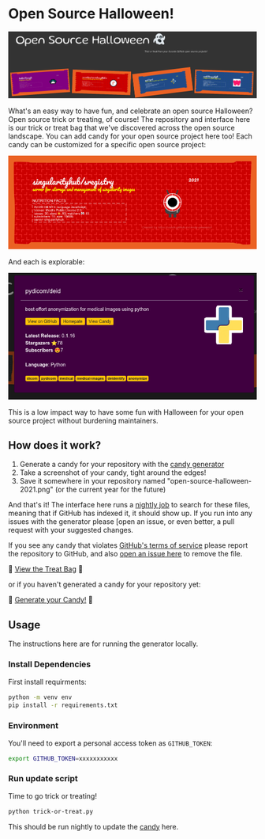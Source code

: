 # Open Source Halloween!

![assets/img/open-source-halloween.png](assets/img/open-source-halloween.png)

What's an easy way to have fun, and celebrate an open source Halloween? Open source trick or treating, of course! The repository and interface here is our trick or treat bag that we've discovered across the open source landscape. You can add candy for your open source project here too! Each candy can be customized for a specific open source project:

![_candy/singularityhub/sregistry/docs/assets/img/open-source-halloween-2021.png](_candy/singularityhub/sregistry/docs/assets/img/open-source-halloween-2021.png)

And each is explorable:

![assets/img/trick-or-treat.png](assets/img/trick-or-treat.png)
 
This is a low impact way to have some fun with Halloween for your open source project without burdening maintainers.

## How does it work?

1. Generate a candy for your repository with the [candy generator](https://vsoch.github.io/candy-generator)
2. Take a screenshot of your candy, tight around the edges!
3. Save it somewhere in your repository named "open-source-halloween-2021.png" (or the current year for the future)

And that's it! The interface here runs a [nightly job](.github/workflows/generate.yml) to search for these files, meaning that if GitHub has indexed it, it should show up. If you run into any issues with the generator please [open an issue[](https://vsoch.github.io/candy-generator/issues), or even better, a pull request with your suggested changes.

If you see any candy that violates [GitHub's terms of service](https://docs.github.com/en/github/site-policy/github-terms-of-service) please report the repository to GitHub, and also [open an issue here](https://github.com/rseng/open-source-halloween) to remove the file.

🦇️ [View the Treat Bag](https://rseng.github.io/open-source-halloween/) 🦇️

or if you haven't generated a candy for your repository yet:

🍬️ [Generate your Candy!](https://vsoch.github.io/candy-generator/) 🍬️


## Usage

The instructions here are for running the generator locally.

### Install Dependencies

First install requirments:

```bash
python -m venv env
pip install -r requirements.txt
```

### Environment

You'll need to export a personal access token as `GITHUB_TOKEN`:

```bash
export GITHUB_TOKEN=xxxxxxxxxxx
```

### Run update script

Time to go trick or treating!

```bash
python trick-or-treat.py
```

This should be run nightly to update the [candy](_candy) here.

